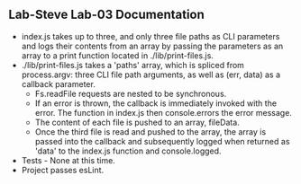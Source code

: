 ## Lab-Steve Lab-03 Documentation
  * index.js takes up to three, and only three file paths as CLI parameters and logs their contents from an array by passing the parameters as an array to a print function located in ./lib/print-files.js.
  * ./lib/print-files.js takes a 'paths' array, which is spliced from process.argv: three CLI file path arguments, as well as (err, data) as a callback parameter.
    * Fs.readFile requests are nested to be synchronous.
    * If an error is thrown, the callback is immediately invoked with the error.  The function in index.js then console.errors the error message.
    * The content of each file is pushed to an array, fileData.
    * Once the third file is read and pushed to the array, the array is passed into the callback and subsequently logged when returned as 'data' to the index.js function and console.logged.
  * Tests - None at this time.
  * Project passes esLint.
